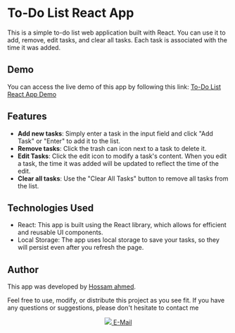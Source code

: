 # To-Do List React App

This is a simple to-do list web application built with React. You can use it to add, remove, edit tasks, and clear all tasks. Each task is associated with the time it was added.

## Demo
You can access the live demo of this app by following this link: [To-Do List React App Demo](https://h0ssamahmed.github.io/To-Do-List-ReactApp/)

## Features
- **Add new tasks**: Simply enter a task in the input field and click "Add Task" or "Enter" to add it to the list.
- **Remove tasks**: Click the trash can icon next to a task to delete it.
- **Edit Tasks**: Click the edit icon to modify a task's content. When you edit a task, the time it was added will be updated to reflect the time of the edit.
- **Clear all tasks**: Use the "Clear All Tasks" button to remove all tasks from the list.

## Technologies Used
- React: This app is built using the React library, which allows for efficient and reusable UI components.
- Local Storage: The app uses local storage to save your tasks, so they will persist even after you refresh the page.

## Author
This app was developed by [Hossam ahmed](https://www.linkedin.com/in/hossam-ahmed-/).

Feel free to use, modify, or distribute this project as you see fit. If you have any questions or suggestions, please don't hesitate to contact me
<p align="center">
      <a href="https://www.linkedin.com/in/hossam-ahmed-1891bb204/" target="_blank"><img src="https://img.shields.io/badge/linkedin-%230177B5?style=flat&logo=linkedin&logoColor=white"</a>
      <a href="mailto:hossamahmed8862@gmail.com" target="_blank">E-Mail</a>
</p>

